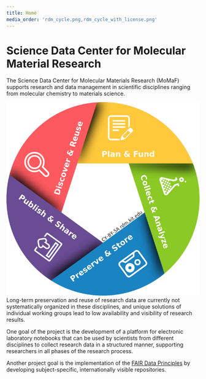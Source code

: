 ```yaml
---
title: Home
media_order: 'rdm_cycle.png,rdm_cycle_with_license.png'
---
```


# Science Data Center for Molecular Material Research 

The Science Data Center for Molecular Materials Research (MoMaF) supports research and data management in scientific disciplines ranging from molecular chemistry to materials science.

![](rdm_cycle_with_license.png?class=float-right)
Long-term preservation and reuse of research data are currently not systematically organized in these disciplines, and unique solutions of individual working groups lead to low availability and visibility of research results.

One goal of the project is the development of a platform for electronic laboratory notebooks that can be used by scientists from different disciplines to collect research data in a structured manner, supporting researchers in all phases of the research process.

Another project goal is the implementation of the [FAIR Data Principles](https://www.force11.org/group/fairgroup/fairprinciples?target=_blank) by developing subject-specific, internationally visible repositories.